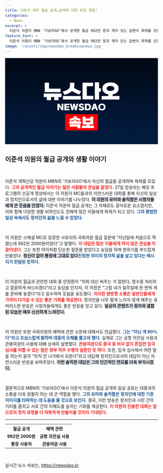 ```yaml
---
title: 이준석 세후 월급 공개…금액에 대한 반응 폭발!
categories:
  - News
excerpt: >
  이준석 의원이 MBN ‘가보자GO’에서 공개한 월급 992만 원과 재치 있는 답변이 화제를 모았다! 국회의원의 숨겨진 혜택과 솔직한 고백, 궁금증을 자아내는 그의 모습이 놓치기 힘든 순간을 선사한다.
feature_text: >
  이준석 의원이 MBN ‘가보자GO’에서 공개한 월급 992만 원과 재치 있는 답변이 화제를 모았다! 국회의원의 숨겨진 혜택과 솔직한 고백, 궁금증을 자아내는 그의 모습이 놓치기 힘든 순간을 선사한다.
image: '/assets/img/newsdao_breakingnews.jpg'
---
```


<p><img src="/assets/img/newsdao_breakingnews.jpg" alt="firstkoreanews 속보" /></p>

<h2 data-ke-size="size26">이준석 의원의 월급 공개와 생활 이야기</h2>

<p data-ke-size="size16">&nbsp;</p>

<p>이준석 개혁신당 의원이 MBN의 ‘가보자GO’에서 자신의 월급을 공개하며 화제를 모았다. <b><span style="color: #ee2323;">그의 공개적인 월급 이야기는 많은 사람들의 관심을 끌었다.</span></b> 27일 방송되는 해당 프로그램의 선공개 영상에서는 이 의원이 MC들과의 자연스러운 대화를 통해 자신의 일상과 정치인으로서의 삶에 대한 이야기를 나누었다. <b><span style="background-color: #21538527;">이 의원의 유머와 솔직함은 시청자들에게 큰 웃음을 안겼다.</span></b> 이준석 의원의 월급 공개는 그 자체로도 흥미로운 요소였지만, 이와 함께 다양한 생활 비하인드도 전해져 많은 이들에게 화제가 되고 있다. <b><span style="color: #1a5490;">그의 평범한 일상 속에서도 정치인의 삶을 느낄 수 있었다.</span></b></p>

<p data-ke-size="size16">&nbsp;</p>

<p>이 의원은 스페셜 MC로 등장한 사유리의 국회의원 월급 질문에 “지난달에 처음으로 찍혔는데 992만 2000원이었다”고 말했다. <b><span style="color: #ee2323;">이 대답은 많은 이들에게 적지 않은 관심을 이끌어냈다.</span></b> 그는 또한 아이처럼 단순한 질문을 받았다고 농담을 하며 분위기를 부드럽게 만들었다. <b><span style="background-color: #21538527;">정신이 없어 통장에 그대로 있다</span></b는 말은 일상적인 고충을 담고 있으며, 의원의 수입이 단순히 월급에 그치는 것이 아님을 암시했다. <b><span style="color: #1a5490;">진정한 의미의 정치적 삶을 살고 있다는 메시지가 전달된 듯하다.</span></b></p>

<p data-ke-size="size16">&nbsp;</p>

<p>이 의원의 월급과 관련한 대화 중 안정환이 “저희 대신 써주는 거 잘한다, 영수증 처리하고 깔끔하게 써드리겠다”라고 농담을 던지자, 이 의원은 “그럼 내가 일주일에 한 번씩 게를 준비해 놓겠다”라고 응수하며 웃음을 유도했다. <b><span style="color: #ee2323;">이러한 쌍방향 소통은 일반인들에게 가까이 다가갈 수 있는 좋은 기회를 제공한다.</span></b> 정치인을 너무 멀게 느끼지 않게 해주는 유머러스한 반응은 시청자들에게도 좋은 반응을 얻고 있다. <b><span style="background-color: #21538527;">일상의 콘텐츠가 정치와 결합된 모습은 매우 신선하게 느껴진다.</span></b> </p>

<p data-ke-size="size16">&nbsp;</p>

<p>이 의원은 또한 국회의원의 혜택에 관한 소문에 대해서도 언급했다. <b><span style="color: #1a5490;">그는 “아닌 게 90%다”라고 조심스럽게 말하며 대중의 오해를 풀고자 했다.</span></b> 실제로 그는 공항 의전실 사용과 관용여권의 사용에 대해 상세히 설명했다. <b><span style="color: #ee2323;">관용여권으로 중국 등 비자 없이 혼잡한 입국 심사를 피할 수 있는 점은 정부 직무 수행의 일환인 듯 하다.</span></b> 또한, 입국 심사에서 어떤 말을 하는지 묻자 “아직 안 나가봐서 모른다”라고 대답해 정치인으로서의 대답이 아닌 자연스러운 반응을 보여주었다. <b><span style="background-color: #21538527;">이런 솔직한 대답은 그의 인간적인 면모를 더욱 부각시켰다.</span></b></p>

<p data-ke-size="size16">&nbsp;</p>

<p>결론적으로 MBN의 ‘가보자GO’에서 이준석 의원의 월급 공개와 일상 공유는 대중과의 소통을 더욱 원활히 하는 데 큰 역할을 했다. <b><span style="color: #1a5490;">그의 유머와 솔직함은 정치인에 대한 기존 이미지를 타파하는 데 도움을 줄 것으로 보인다.</span></b> 결국, 이런 방송은 정치인과 시민 간의 거리를 좁히고 서로 간의 이해도를 높이는 기회를 제공한다. <b><span style="color: #ee2323;">이 의원의 진솔한 대화는 앞으로의 정치 과정을 더 따뜻하게 만들어줄 것이라 기대된다.</span></b></p>

<hr>

<table style="width: 100%; border-collapse: collapse;">
  <tr>
    <th style="text-align: center; height: 17px;"><b>월급 공개</b></th>
    <th style="text-align: center; height: 17px;"><b>혜택 관련</b></th>
  </tr>
  <tr>
    <td style="text-align: center; height: 17px;"><b>992만 2000원</b></td>
    <td style="text-align: center; height: 17px;"><b>공항 의전실 사용</b></td>
  </tr>
  <tr>
    <td style="text-align: center; height: 17px;"><b>통장 사용처</b></td>
    <td style="text-align: center; height: 17px;"><b>관용여권 사용</b></td>
  </tr>
</table>

<p data-ke-size="size16">&nbsp;</p>
실시간 뉴스 속보는, <a href="https://newsdao.kr" rel="dofollow">https://newsdao.kr</a>


